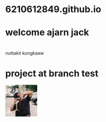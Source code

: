 # 6210612849.github.io
# welcome ajarn jack <h1>
  nuttakit kongkaew</h1>
  # project at branch test
<img src="/my.jpg" width="100" height="100" >

